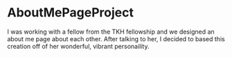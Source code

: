 # AboutMePageProject
I was working with a fellow from the TKH fellowship and we designed an about me page about each other. After talking to her, I decided to based this creation off of her wonderful, vibrant personaility. 
